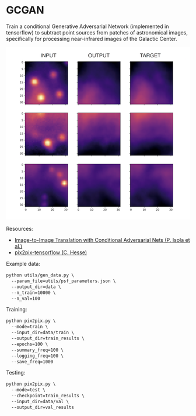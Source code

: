 # GCGAN

Train a conditional Generative Adversarial Network (implemented in tensorflow) to subtract point sources from patches of astronomical images, specifically for processing near-infrared images of the Galactic Center.

![](examples.png)

Resources:

* [Image-to-Image Translation with Conditional Adversarial Nets (P. Isola et al.)](https://phillipi.github.io/pix2pix/)
* [pix2pix-tensorflow (C. Hesse)](https://github.com/affinelayer/pix2pix-tensorflow)

Example data:

```
python utils/gen_data.py \
  --param_file=utils/psf_parameters.json \
  --output_dir=data \
  --n_train=10000 \
  --n_val=100
```

Training:

```
python pix2pix.py \
  --mode=train \
  --input_dir=data/train \
  --output_dir=train_results \
  --epochs=100 \
  --summary_freq=100 \
  --logging_freq=100 \
  --save_freq=1000
```

Testing:

```
python pix2pix.py \
  --mode=test \
  --checkpoint=train_results \
  --input_dir=data/val \
  --output_dir=val_results
```

